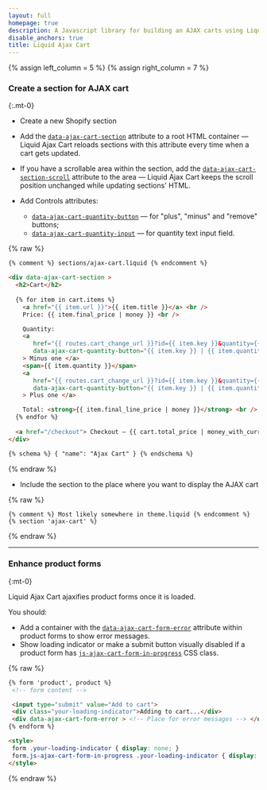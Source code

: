 ```yaml
---
layout: full
homepage: true
description: A Javascript library for building an AJAX carts using Liquid templates in Shopify
disable_anchors: true
title: Liquid Ajax Cart
---
```


{% assign left_column = 5 %}
{% assign right_column = 7 %}


<div class="row">
<div class="col-lg-{{ left_column }}" markdown="1">
 
### Create a section for AJAX cart
{:.mt-0}
 
* Create a new Shopify section 

* Add the [`data-ajax-cart-section`](reference/data-ajax-cart-section) attribute to a root HTML container — Liquid Ajax Cart reloads sections with this attribute every time when a cart gets updated.

* If you have a scrollable area within the section, add the [`data-ajax-cart-section-scroll`](reference/data-ajax-cart-section-scroll) attribute to the area — Liquid Ajax Cart keeps the scroll position unchanged while updating sections' HTML.

* Add Controls attributes:

  * [`data-ajax-cart-quantity-button`](reference/data-ajax-cart-quantity-button) — for "plus", "minus" and "remove" buttons;
  * [`data-ajax-cart-quantity-input`](reference/data-ajax-cart-quantity-input) — for quantity text input field.
 
</div>
<div class="col-lg-{{ right_column }}" markdown="1">

{% raw %}
```html
{% comment %} sections/ajax-cart.liquid {% endcomment %}

<div data-ajax-cart-section >
  <h2>Cart</h2>
  
  {% for item in cart.items %}  
    <a href="{{ item.url }}">{{ item.title }}</a> <br />
    Price: {{ item.final_price | money }} <br />

    Quantity:
    <a 
       href="{{ routes.cart_change_url }}?id={{ item.key }}&quantity={{ item.quantity | minus: 1 }}" 
       data-ajax-cart-quantity-button="{{ item.key }} | {{ item.quantity | minus: 1 }}"
    > Minus one </a>
    <span>{{ item.quantity }}</span>
    <a 
       href="{{ routes.cart_change_url }}?id={{ item.key }}&quantity={{ item.quantity | plus: 1 }}" 
       data-ajax-cart-quantity-button="{{ item.key }} | {{ item.quantity | plus: 1 }}"
    > Plus one </a>

    Total: <strong>{{ item.final_line_price | money }}</strong> <br /> <br />  
  {% endfor %}
  
  <a href="/checkout"> Checkout — {{ cart.total_price | money_with_currency }} </button>
</div>

{% schema %} { "name": "Ajax Cart" } {% endschema %}
```
{% endraw %}
  
</div>
</div>
 
<div class="row">
<div class="col-lg-{{ left_column }}" markdown="1">

* Include the section to the place where you want to display the AJAX cart

</div>
<div class="col-lg-{{ right_column }}" markdown="1">
 
{% raw %}
```liquid
{% comment %} Most likely somewhere in theme.liquid {% endcomment %}
{% section 'ajax-cart' %}
```
{% endraw %}

</div>
</div>

---

<div class="row">
<div class="col-lg-{{ left_column }}" markdown="1">
 
  ### Enhance product forms
  {:mt-0}

  Liquid Ajax Cart ajaxifies product forms once it is loaded.

You should:

* Add a container with the [`data-ajax-cart-form-error`](reference/data-ajax-cart-form-error) attribute within product forms to show error messages.
* Show loading indicator or make a submit button visually disabled if a product form has [`js-ajax-cart-form-in-progress`](reference/js-ajax-cart-form-in-progress) CSS class.

 </div>
 <div class="col-lg-{{ right_column }}" markdown="1">
  
{% raw %}
```html
{% form 'product', product %}
 <!-- form content -->

 <input type="submit" value="Add to cart">
 <div class="your-loading-indicator">Adding to cart...</div>
 <div data-ajax-cart-form-error > <!-- Place for error messages --> </div>
{% endform %}

<style>
 form .your-loading-indicator { display: none; }
 form.js-ajax-cart-form-in-progress .your-loading-indicator { display: block; }
</style>
```
{% endraw %}
 
</div>
</div>

